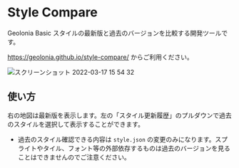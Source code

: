 # Style Compare

Geolonia Basic スタイルの最新版と過去のバージョンを比較する開発ツールです。

https://geolonia.github.io/style-compare/ からご利用ください。


![スクリーンショット 2022-03-17 15 54 32](https://user-images.githubusercontent.com/8760841/158755671-bea0c3f0-04c0-4a9f-8d8b-69971af241cf.png)



## 使い方

右の地図は最新版を表示します。左の「スタイル更新履歴」のプルダウンで過去のスタイルを選択して表示することができます。

* 過去のスタイル確認できる内容は `style.json` の変更のみになります。スプライトやタイル、フォント等の外部依存するものは過去のバージョンを見ることはできませんのでご注意ください。
